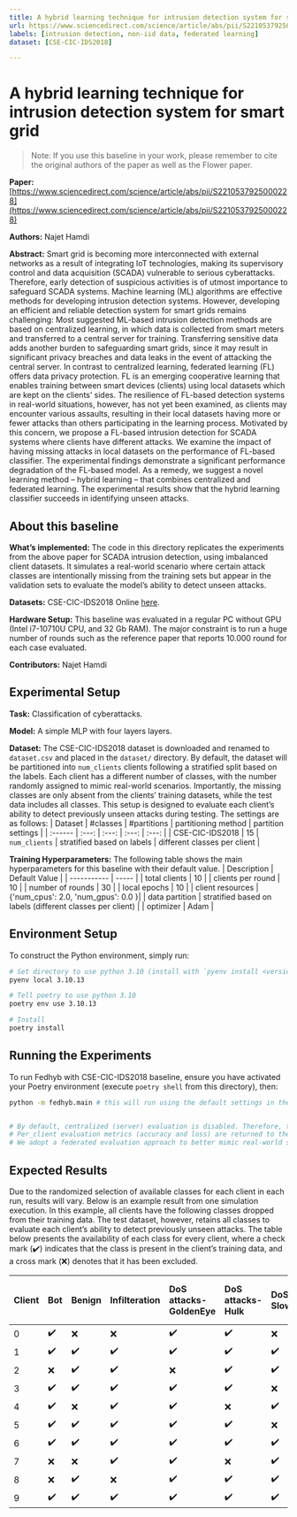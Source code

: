 ```yaml
---
title: A hybrid learning technique for intrusion detection system for smart grid
url: https://www.sciencedirect.com/science/article/abs/pii/S2210537925000228
labels: [intrusion detection, non-iid data, federated learning] 
dataset: [CSE-CIC-IDS2018] 

---
```


# A hybrid learning technique for intrusion detection system for smart grid

> Note: If you use this baseline in your work, please remember to cite the original authors of the paper as well as the Flower paper.

**Paper:** [https://www.sciencedirect.com/science/article/abs/pii/S2210537925000228](https://www.sciencedirect.com/science/article/abs/pii/S2210537925000228)

**Authors:** Najet Hamdi

**Abstract:** Smart grid is becoming more interconnected with external networks as a result of integrating IoT technologies,
making its supervisory control and data acquisition (SCADA) vulnerable to serious cyberattacks. Therefore, early detection of suspicious activities is of utmost importance to safeguard SCADA systems. Machine learning (ML) algorithms are effective methods for developing intrusion detection systems. However, developing an efficient and reliable detection system for smart grids remains challenging: Most suggested ML-based intrusion detection methods are based on centralized learning, in which data is collected from smart meters and transferred to a central server for training. Transferring sensitive data adds another burden to safeguarding smart grids, since it may result in significant privacy breaches and data leaks in the event of attacking the central server. In contrast to centralized learning, federated learning (FL) offers data privacy protection. FL is an
emerging cooperative learning that enables training between smart devices (clients) using local datasets which are kept on the clients’ sides. The resilience of FL-based detection systems in real-world situations, however, has not yet been examined, as clients may encounter various assaults, resulting in their local datasets having more or fewer attacks than others participating in the learning process. Motivated by this concern, we propose a FL-based intrusion detection for SCADA systems where clients have different attacks. We examine the impact of having missing attacks in local datasets on the performance of FL-based classifier. The experimental findings demonstrate a significant performance degradation of the FL-based model. As a remedy, we suggest a novel learning method – hybrid learning – that combines centralized and federated learning. The experimental results
show that the hybrid learning classifier succeeds in identifying unseen attacks.


## About this baseline

**What’s implemented:**  The code  in this directory  replicates the experiments from the above paper for SCADA intrusion detection, using imbalanced client datasets. It simulates a real-world scenario where certain attack classes are intentionally missing from the training sets but appear in the validation sets to evaluate the model’s ability to detect unseen attacks. 

**Datasets:** CSE-CIC-IDS2018     Online [here](https://www.unb.ca/cic/datasets/ids-2018.html).

**Hardware Setup:** This baseline was evaluated in a regular PC without GPU (Intel i7-10710U CPU, and 32 Gb RAM). The major constraint is to run a huge number of rounds such as the reference paper that reports 10.000 round for each case evaluated. 

**Contributors:** Najet Hamdi


## Experimental Setup

**Task:** Classification of cyberattacks.

**Model:** A simple MLP with four layers layers.

**Dataset:** The CSE-CIC-IDS2018 dataset is downloaded and renamed to `dataset.csv` and placed  in the `dataset/` directory.
 By default, the dataset will be partitioned into `num_clients`  clients following a stratified split based on the labels. Each client has a different number of classes, with the number randomly assigned to mimic real-world scenarios. Importantly, the missing classes are only absent from the clients’ training datasets, while the test data includes all classes. This setup is designed to evaluate each client’s ability to detect previously unseen attacks during testing. The settings are as follows:
| Dataset | #classes | #partitions | partitioning method | partition settings |
| :------ | :---: | :---: | :---: | :---: |
| CSE-CIC-IDS2018 | 15 | `num_clients` | stratified based on labels | different classes per client |


**Training Hyperparameters:** The following table shows the main hyperparameters for this baseline with their default value.
| Description | Default Value |
| ----------- | ----- |
| total clients | 10 |
| clients per round | 10 |
| number of rounds | 30 |
| local epochs | 10 |
| client resources | {'num_cpus': 2.0, 'num_gpus': 0.0 }|
| data partition | stratified based on labels (different classes per client) |
| optimizer | Adam |


## Environment Setup

To construct the Python environment, simply run:

```bash
# Set directory to use python 3.10 (install with `pyenv install <version>` if you don't have it)
pyenv local 3.10.13

# Tell poetry to use python 3.10
poetry env use 3.10.13

# Install
poetry install
```
## Running the Experiments
To run Fedhyb with CSE-CIC-IDS2018  baseline, ensure you have activated your Poetry environment (execute `poetry shell` from this directory), then:

```bash
python -m fedhyb.main # this will run using the default settings in the `conf/base.yaml`


# By default, centralized (server) evaluation is disabled. Therefore, the federated evaluation is activated for all the clients.
# Per_client evaluation metrics (accuracy and loss) are returned to the server at each round for weighted acuuracy athe the server's side.
# We adopt a federated evaluation approach to better mimic real-world scenarios, where clients possess heterogeneous and imbalanced data #distributions.
```

## Expected Results


Due to the randomized selection of available classes for each client in each run, results will vary. Below is an example result from one simulation execution.
In this example, all clients have the following classes dropped from their training data. The test dataset, however, retains all classes to evaluate each client’s ability to detect previously unseen attacks. The table below presents the availability of each class for every client, where a check mark (✔️) indicates that the class is present in the client’s training data, and a cross mark (❌) denotes that it has been excluded.

| Client | Bot | Benign | Infilteration | DoS attacks-GoldenEye | DoS attacks-Hulk | DoS attacks-SlowHTTPTest | DDOS attack-HOIC | DoS attacks-Slowloris | SSH-Bruteforce | DDOS attack-LOIC-UDP | Brute Force -Web | FTP-BruteForce | Brute Force -XSS | SQL Injection | DDoS attacks-LOIC-HTTP | Accuracy               |
|:-------|:----|:--------|:----------------|:-----------------------|:----------------|:--------------------------|:----------------|:------------------------|:----------------|:-----------------------|:----------------|:----------------|:----------------|:----------------|:------------------------|:------------------------|
| 0      | ✔️   | ❌      | ❌              | ✔️                     | ✔️                | ❌                        | ✔️                | ✔️                      | ✔️              | ❌                     | ❌                | ✔️              | ✔️                | ✔️              | ✔️                      | 58.00                  |
| 1      | ✔️   | ✔️      | ✔️              | ✔️                     | ✔️                | ✔️                        | ❌                | ❌                      | ✔️              | ✔️                     | ✔️                | ✔️              | ✔️                | ✔️              | ✔️                      | 78.65                  |
| 2      | ❌   | ✔️      | ✔️              | ❌                     | ✔️                | ✔️                        | ✔️                | ❌                      | ✔️              | ✔️                     | ✔️                | ✔️              | ✔️                | ✔️              | ❌                      | 87.94                  |
| 3      | ✔️   | ✔️      | ✔️              | ✔️                     | ✔️                | ❌                        | ✔️                | ✔️                      | ✔️              | ❌                     | ✔️                | ✔️              | ✔️                | ✔️              | ❌                      | 83.06                  |
| 4      | ✔️   | ❌      | ✔️              | ✔️                     | ❌                | ✔️                        | ✔️                | ❌                      | ❌              | ✔️                     | ❌                | ✔️              | ✔️                | ✔️              | ✔️                      | 81.90                  |
| 5      | ✔️   | ✔️      | ✔️              | ✔️                     | ✔️                | ❌                        | ✔️                | ✔️                      | ✔️              | ❌                     | ✔️                | ✔️              | ✔️                | ✔️              | ✔️                      | 83.53                  |
| 6      | ✔️   | ✔️      | ✔️              | ✔️                     | ✔️                | ✔️                        | ✔️                | ✔️                      | ✔️              | ✔️                     | ✔️                | ✔️              | ✔️                | ✔️              | ❌                      | 87.70                  |
| 7      | ❌   | ❌      | ✔️              | ✔️                     | ❌                | ✔️                        | ✔️                | ✔️                      | ❌              | ✔️                     | ✔️                | ✔️              | ✔️                | ❌              | ✔️                      | 73.55                  |
| 8      | ❌   | ✔️      | ❌              | ✔️                     | ✔️                | ✔️                        | ✔️                | ❌                      | ✔️              | ✔️                     | ✔️                | ✔️              | ✔️                | ✔️              | ✔️                      | 86.77                  |
| 9      | ✔️   | ✔️      | ✔️              | ✔️                     | ✔️                | ✔️                        | ✔️                | ✔️                      | ✔️              | ✔️                     | ✔️                | ✔️              | ✔️                | ✔️              | ✔️                      | 86.08                  |

